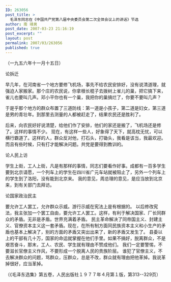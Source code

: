 ```yaml
---
ID: 263056
post_title: >
  毛泽东同志在《中国共产党第八届中央委员会第二次全体会议上的讲话》节选
author: 南 靖男
post_date: 2007-03-23 21:16:19
post_excerpt: ""
layout: post
permalink: 2007/03/263056
published: true
---
```

（一九五六年十一月十五日）

论拆迁

早几年，在河南省一个地方要修飞机场，事先不给农民安排好，没有说清道理，就强迫人家搬家。那个庄的农民说，你拿根长棍子去拨树上雀儿的巢，把它搞下来，雀儿也要叫几声。邓小平你也有一个巢，我把你的巢搞烂了，你要不要叫几声？
<!--more-->于是乎那个地方的群众布置了三道防线：第一道是小孩子，第二道是妇女，第三道是男的青壮年。到那里去测量的人都被赶走了，结果农民还是胜利了。
后来，向农民好好说清楚，给他们作了安排，他们的家还是搬了，飞机场还是修了。这样的事情不少。
现在，有这样一些人，好象得了天下，就高枕无忧，可以横行霸道了。这样的人，群众反对他，打石头，打锄头，我看是该当，我最欢迎。而且有些时候，只有打才能解决问题。共党是要得到教训的。

论人民上访

学生上街，工人上街，凡是有那样的事情，同志们要看作好事。成都有一百多学生要到北京请愿，一个列车上的学生在四川省广元车站就被阻止了，另外一个列车上的学生到了洛阳，没有能到北京来。
我的意见，周总理的意见，是应当放到北京来，到有关部门去拜访。

论国家政治民主

要允许工人罢工，允许群众示威。游行示威在宪法上是有根据的。
以后修改宪法，我主张加一个罢工自由，要允许工人罢工。这样，有利于解决国家、厂长同群众的矛盾。无非是矛盾。世界充满着矛盾。
民主革命解决了同帝国主义、封建主义、官僚资本主义这一套矛盾。现在，在所有制方面同民族资本主义和小生产的矛盾也基本上解决了，别的方面的矛盾又突出出来了，新的矛盾又发生了。
县委以上的干部有几十万，国家的命运就掌握在他们手里。如果不搞好，脱离群众，不是艰苦奋斗，那末，工人、农民、学生就有理由不赞成他们。
我们一定要警惕，不要滋长官僚主义作风，不要形成一个脱离人民的贵族阶层。
谁犯了官僚主义，不去解决群众的问题，骂群众，压群众，总是不改，群众就有理由把他革掉。我说革掉很好，应当革掉。

（《毛泽东选集》第五卷，人民出版社１９７７年４月第１版，第313--329页）